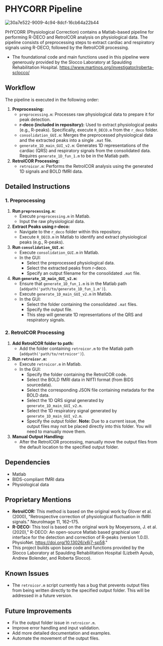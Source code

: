 # PHYCORR Pipeline
![30a7e522-9009-4c94-8dcf-16cb64a22b44](https://github.com/user-attachments/assets/88127746-17b1-4c21-882a-1a8d9088904a)

PHYCORR (Physiological Correction) contains a Matlab-based pipeline for performing R-DECO and RetroICOR analysis on physiological data. The pipeline consists of preprocessing steps to extract cardiac and respiratory signals using R-DECO, followed by the RetroICOR processing.

* The foundational code and main functions used in this pipeline were generously provided by the Slocco Laboratory at Spaulding Rehabilitation Hospital. https://www.martinos.org/investigator/roberta-sclocco/

## Workflow

The pipeline is executed in the following order:

1.  **Preprocessing:**
    * `preprocessing.m`: Processes raw physiological data to prepare it for peak detection.
    * **r-deco (included in repository):** Used to extract physiological peaks (e.g., R-peaks). Specifically, execute `R_DECO.m` from the `r_deco` folder.
    * `consolidation_GUI.m`: Merges the preprocessed physiological data and the extracted peaks into a single `.mat` file.
    * `generate_1D_main_GUI_v2.m`: Generates 1D representations of the cardiac (QRS) and respiratory signals from the consolidated data. Requires `generate_1D_fun_1.m` to be in the Matlab path.
2.  **RetroICOR Processing:**
    * `retroicor.m`: Performs the RetroICOR analysis using the generated 1D signals and BOLD fMRI data.

## Detailed Instructions

### 1. Preprocessing

1.  **Run `preprocessing.m`:**
    * Execute `preprocessing.m` in Matlab.
    * Input the raw physiological data.
2.  **Extract Peaks using r-deco:**
    * Navigate to the `r_deco` folder within this repository.
    * Execute `R_DECO.m` in Matlab to identify and extract physiological peaks (e.g., R-peaks).
3.  **Run `consolidation_GUI.m`:**
    * Execute `consolidation_GUI.m` in Matlab.
    * In the GUI:
        * Select the preprocessed physiological data.
        * Select the extracted peaks from r-deco.
        * Specify an output filename for the consolidated `.mat` file.
4.  **Run `generate_1D_main_GUI_v2.m`:**
    * Ensure that `generate_1D_fun_1.m` is in the Matlab path (`addpath('path/to/generate_1D_fun_1.m')`).
    * Execute `generate_1D_main_GUI_v2.m` in Matlab.
    * In the GUI:
       * Select the folder containing the consolidated `.mat` files.
       * Specify the output file.
       * This step will generate 1D representations of the QRS and respiratory signals.

### 2. RetroICOR Processing

1.  **Add RetroICOR folder to path:**
    * Add the folder containing `retroicor.m` to the Matlab path (`addpath('path/to/retroicor')`).
2.  **Run `retroicor.m`:**
    * Execute `retroicor.m` in Matlab.
    * In the GUI:
        * Specify the folder containing the RetroICOR code.
        * Select the BOLD fMRI data in NIfTI format (from BIDS sourcedata).
        * Select the corresponding JSON file containing metadata for the BOLD data.
        * Select the 1D QRS signal generated by `generate_1D_main_GUI_v2.m`.
        * Select the 1D respiratory signal generated by `generate_1D_main_GUI_v2.m`.
        * Specify the output folder. **Note:** Due to a current issue, the output files may not be placed directly into this folder. You will need to manually move them.
3.  **Manual Output Handling:**
    * After the RetroICOR processing, manually move the output files from the default location to the specified output folder.

## Dependencies

* Matlab
* BIDS-compliant fMRI data
* Physiological data

## Proprietary Mentions

* **RetroICOR:** This method is based on the original work by Glover et al. (2000), "Retrospective correction of physiological fluctuation in fMRI signals." NeuroImage 11, 162–175.
* **R-DECO:** This tool is based on the original work by Moeyersons, J. et al. (2020)," R-DECO: An open-source Matlab based graphical user interface for the detection and correction of R-peaks (version 1.0.0). PhysioNet. https://doi.org/10.13026/x6j7-sp58."
* This project builds upon base code and functions provided by the Slocco Laboratory at Spaulding Rehabilitation Hospital (Lizbeth Ayoub, Andrew Bolender, and Roberta Slocco). 

## Known Issues

* The `retroicor.m` script currently has a bug that prevents output files from being written directly to the specified output folder. This will be addressed in a future version.

## Future Improvements

* Fix the output folder issue in `retroicor.m`.
* Improve error handling and input validation.
* Add more detailed documentation and examples.
* Automate the movement of the output files.
